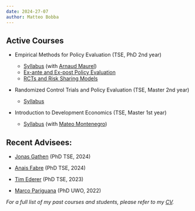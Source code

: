```yaml
---
date: 2024-27-07
author: Matteo Bobba
---
```



## Active Courses 

- Empirical Methods for Policy Evaluation (TSE, PhD 2nd year)

    - [Syllabus](/Syllabus_EMPE_2024.pdf) (with [Arnaud Maurel](https://www.amaurel.net/))
    - [Ex-ante and Ex-post Policy Evaluation](/Slides_ExAnte.pdf)
    - [RCTs and Risk Sharing Models](/Slides_RCT.pdf)

- Randomized Control Trials and Policy Evaluation (TSE, Master 2nd year)

    - [Syllabus](/M2_S2_Randomized_Control_Trial_and_Policy_Evaluation_BOBBA_2020.pdf) 


- Introduction to Development Economics (TSE, Master 1st year)

    - [Syllabus](/Syllabus_Introduction_to_Development.pdf) (with [Mateo Montenegro](https://sites.google.com/view/mateomontenegro))


## Recent Advisees:

- [Jonas Gathen](https://www.jonasgathen.com/) (PhD TSE, 2024) 

- [Anais Fabre](https://www.anaisfabre.com/home) (PhD TSE, 2024) 

- [Tim Ederer](https://sites.google.com/view/tim-ederer) (PhD TSE, 2023) 

- [Marco Pariguana](https://www.marcopariguana.com/) (PhD UWO, 2022) 

*For a full list of my past courses and students, please refer to my [CV](/cv.pdf).*


